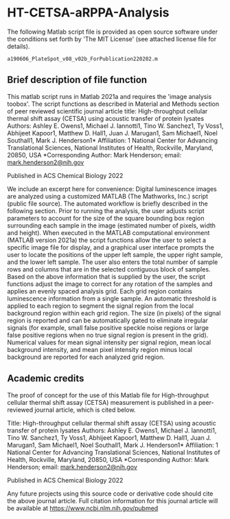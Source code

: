 # HT-CETSA-aRPPA-Analysis

The following Matlab script file is provided as open source software under the conditions set forth by 'The MIT License' (see attached license file for details).

```
a190606_PlateSpot_v08_v02b_ForPublication220202.m
```

## Brief description of file function
This matlab script runs in Matlab 2021a and requires the 'image analysis toobox'. The script functions as described in Material and Methods section of peer reviewed scientific journal article title: 
High-throughput cellular thermal shift assay (CETSA) using acoustic transfer of protein lysates
Authors:
Ashley E. Owens1, Michael J. Iannotti1, Tino W. Sanchez1, Ty Voss1, Abhijeet Kapoor1, Matthew D. Hall1, Juan J. Marugan1, Sam Michael1, Noel Southall1, Mark J. Henderson1* 
Affiliation:
1 National Center for Advancing Translational Sciences, National Institutes of Health, Rockville, Maryland, 20850, USA
*Corresponding Author:  Mark Henderson; email: mark.henderson2@nih.gov

Published in ACS Chemical Biology 2022

We include an excerpt here for convenience:
Digital luminescence images are analyzed using a customized MATLAB (The Mathworks, Inc.) script (public file source). The automated workflow is briefly described in the following section. Prior to running the analysis, the user adjusts script parameters to account for the size of the square bounding box region surrounding each sample in the image (estimated number of pixels, width and height). When executed in the MATLAB computational environment (MATLAB version 2021a) the script functions allow the user to select a specific image file for display, and a graphical user interface prompts the user to locate the positions of the upper left sample, the upper right sample, and the lower left sample. The user also enters the total number of sample rows and columns that are in the selected contiguous block of samples. Based on the above information that is supplied by the user, the script functions adjust the image to correct for any rotation of the samples and applies an evenly spaced analysis grid. Each grid region contains luminescence information from a single sample. An automatic threshold is applied to each region to segment the signal region from the local background region within each grid region. The size (in pixels) of the signal region is reported and can be automatically gated to eliminate irregular signals (for example, small false positive speckle noise regions or large false positive regions when no true signal region is present in the grid). Numerical values for mean signal intensity per signal region, mean local background intensity, and mean pixel intensity region minus local background are reported for each analyzed grid region.

## Academic credits

The proof of concept for the use of this Matlab file for High-throughput cellular thermal shift assay (CETSA) measurement is published in a peer-reviewed journal article, which is cited below.

Title:
High-throughput cellular thermal shift assay (CETSA) using acoustic transfer of protein lysates
Authors:
Ashley E. Owens1, Michael J. Iannotti1, Tino W. Sanchez1, Ty Voss1, Abhijeet Kapoor1, Matthew D. Hall1, Juan J. Marugan1, Sam Michael1, Noel Southall1, Mark J. Henderson1* 
Affiliation:
1 National Center for Advancing Translational Sciences, National Institutes of Health, Rockville, Maryland, 20850, USA
*Corresponding Author:  Mark Henderson; email: mark.henderson2@nih.gov

Published in ACS Chemical Biology 2022

Any future projects using this source code or derivative code should cite the above journal article. Full citation information for this journal article will be available at https://www.ncbi.nlm.nih.gov/pubmed
